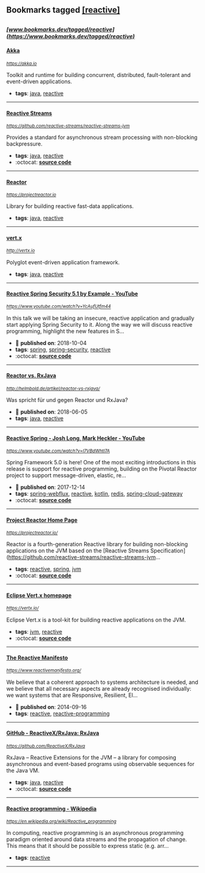 ## Bookmarks tagged [[reactive]](https://www.bookmarks.dev?q=[reactive])

_<sup><sup>[www.bookmarks.dev/tagged/reactive](https://www.bookmarks.dev/tagged/reactive)</sup></sup>_
---
#### [Akka](https://akka.io)
_<sup>https://akka.io</sup>_

Toolkit and runtime for building concurrent, distributed, fault-tolerant and event-driven applications.
* **tags**: [java](../tagged/java.md), [reactive](../tagged/reactive.md)
---
#### [Reactive Streams](https://github.com/reactive-streams/reactive-streams-jvm)
_<sup>https://github.com/reactive-streams/reactive-streams-jvm</sup>_

Provides a standard for asynchronous stream processing with non-blocking backpressure.
* **tags**: [java](../tagged/java.md), [reactive](../tagged/reactive.md)
* :octocat: **[source code](https://github.com/reactive-streams/reactive-streams-jvm)**
---
#### [Reactor](https://projectreactor.io)
_<sup>https://projectreactor.io</sup>_

Library for building reactive fast-data applications.
* **tags**: [java](../tagged/java.md), [reactive](../tagged/reactive.md)
---
#### [vert.x](http://vertx.io)
_<sup>http://vertx.io</sup>_

Polyglot event-driven application framework.
* **tags**: [java](../tagged/java.md), [reactive](../tagged/reactive.md)
---
#### [Reactive Spring Security 5.1 by Example - YouTube](https://www.youtube.com/watch?v=YcAufUtfm44)
_<sup>https://www.youtube.com/watch?v=YcAufUtfm44</sup>_

In this talk we will be taking an insecure, reactive application and gradually start applying Spring Security to it. Along the way we will discuss reactive programming, highlight the new features in S...
* :calendar: **published on**: 2018-10-04
* **tags**: [spring](../tagged/spring.md), [spring-security](../tagged/spring-security.md), [reactive](../tagged/reactive.md)
* :octocat: **[source code](https://github.com/rwinch/spring-security51-by-example-reactive)**
---
#### [Reactor vs. RxJava](http://helmbold.de/artikel/reactor-vs-rxjava/)
_<sup>http://helmbold.de/artikel/reactor-vs-rxjava/</sup>_

Was spricht für und gegen Reactor und RxJava?
* :calendar: **published on**: 2018-06-05
* **tags**: [java](../tagged/java.md), [reactive](../tagged/reactive.md)
---
#### [Reactive Spring - Josh Long, Mark Heckler - YouTube](https://www.youtube.com/watch?v=l7VBdWhtl7A)
_<sup>https://www.youtube.com/watch?v=l7VBdWhtl7A</sup>_

Spring Framework 5.0 is here! One of the most exciting introductions in this release is support for reactive programming, building on the Pivotal Reactor project to support message-driven, elastic, re...
* :calendar: **published on**: 2017-12-14
* **tags**: [spring-webflux](../tagged/spring-webflux.md), [reactive](../tagged/reactive.md), [kotlin](../tagged/kotlin.md), [redis](../tagged/redis.md), [spring-cloud-gateway](../tagged/spring-cloud-gateway.md)
* :octocat: **[source code](https://github.com/joshlong/flux-flix-service)**
---
#### [Project Reactor Home Page](https://projectreactor.io/)
_<sup>https://projectreactor.io/</sup>_

Reactor is a fourth-generation Reactive library for building non-blocking applications on
the JVM based on the [Reactive Streams Specification](https://github.com/reactive-streams/reactive-streams-jvm...
* **tags**: [reactive](../tagged/reactive.md), [spring](../tagged/spring.md), [jvm](../tagged/jvm.md)
* :octocat: **[source code](https://github.com/reactor)**
---
#### [Eclipse Vert.x homepage](https://vertx.io/)
_<sup>https://vertx.io/</sup>_

Eclipse Vert.x is a tool-kit for building reactive applications on the JVM.
* **tags**: [jvm](../tagged/jvm.md), [reactive](../tagged/reactive.md)
* :octocat: **[source code](https://github.com/eclipse-vertx/vert.x/)**
---
#### [The Reactive Manifesto](https://www.reactivemanifesto.org/)
_<sup>https://www.reactivemanifesto.org/</sup>_

We believe that a coherent approach to systems architecture is needed, and we believe that all necessary aspects are already recognised individually: we want systems that are Responsive, Resilient, El...
* :calendar: **published on**: 2014-09-16
* **tags**: [reactive](../tagged/reactive.md), [reactive-programming](../tagged/reactive-programming.md)
---
#### [GitHub - ReactiveX/RxJava: RxJava](https://github.com/ReactiveX/RxJava)
_<sup>https://github.com/ReactiveX/RxJava</sup>_

RxJava – Reactive Extensions for the JVM – a library for composing asynchronous and event-based programs using observable sequences for the Java VM.
* **tags**: [java](../tagged/java.md), [reactive](../tagged/reactive.md)
* :octocat: **[source code](https://github.com/ReactiveX/RxJava)**
---
#### [Reactive programming - Wikipedia](https://en.wikipedia.org/wiki/Reactive_programming)
_<sup>https://en.wikipedia.org/wiki/Reactive_programming</sup>_

In computing, reactive programming is an asynchronous programming paradigm oriented around data streams and the propagation of change. This means that it should be possible to express static (e.g. arr...
* **tags**: [reactive](../tagged/reactive.md)
---
